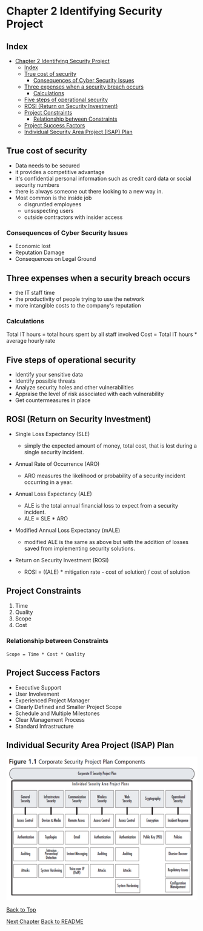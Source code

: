 # Chapter 2 Identifying Security Project

## Index
* [Chapter 2 Identifying Security Project](#chapter-2-identifying-security-project)
  * [Index](#index)
  * [True cost of security](#true-cost-of-security)
    * [Consequences of Cyber Security Issues](#consequences-of-cyber-security-issues)
  * [Three expenses when a security breach occurs](#three-expenses-when-a-security-breach-occurs)
    * [Calculations](#calculations)
  * [Five steps of operational security](#five-steps-of-operational-security)
  * [ROSI (Return on Security Investment)](#rosi-return-on-security-investment)
  * [Project Constraints](#project-constraints)
    * [Relationship between Constraints](#relationship-between-constraints)
  * [Project Success Factors](#project-success-factors)
  * [Individual Security Area Project (ISAP) Plan](#individual-security-area-project-isap-plan)


## True cost of security
- Data needs to be secured
- it provides a competitive advantage
- it's confidential personal information such as credit card data or social security numbers
- there is always someone out there looking to a new way in.
- Most common is the inside job
  - disgruntled employees
  - unsuspecting users
  - outside contractors with insider access

### Consequences of Cyber Security Issues
- Economic lost
- Reputation Damage 
- Consequences on Legal Ground

## Three expenses when a security breach occurs
- the IT staff time
- the productivity of people trying to use the network
- more intangible costs to the company's reputation

### Calculations
Total IT hours = total hours spent by all staff involved
Cost = Total IT hours * average hourly rate

## Five steps of operational security
- Identify your sensitive data
- Identify possible threats
- Analyze security holes and other vulnerabilities
- Appraise the level of risk associated with each vulnerability
- Get countermeasures in place

## ROSI (Return on Security Investment)
- Single Loss Expectancy (SLE)
  - simply the expected amount of money, total cost, that is lost during a single security incident.
- Annual Rate of Occurrence (ARO)
  - ARO measures the likelihood or probability of a security incident occurring in a year.
- Annual Loss Expectancy (ALE)
  - ALE is the total annual financial loss to expect from a security incident.
  - ALE = SLE * ARO
- Modified Annual Loss Expectancy (mALE)
  - modified ALE is the same as above but with the addition of losses saved from implementing security solutions.

- Return on Security Investment (ROSI)
  - ROSI = ((ALE) * mitigation rate - cost of solution) / cost of solution

## Project Constraints
1. Time
2. Quality 
3. Scope
4. Cost

### Relationship between Constraints
`Scope = Time * Cost * Quality`

## Project Success Factors
- Executive Support
- User Involvement
- Experienced Project Manager
- Clearly Defined and Smaller Project Scope
- Schedule and Multiple Milestones
- Clear Management Process
- Standard Infrastructure

## Individual Security Area Project (ISAP) Plan
![Corporate-Security-Project-Plan-Components](assets/Corporate-Security-Project-Plan-Components.png)

[Back to Top](#chapter-2-identifying-security-project)

[Next Chapter](chapter3.md)
[Back to README](README.md)